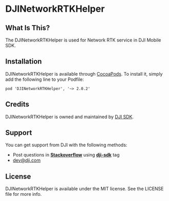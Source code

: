 # DJINetworkRTKHelper

## What Is This?

The DJINetworkRTKHelper is used for Network RTK service in DJI Mobile SDK.

## Installation

DJINetworkRTKHelper is available through [CocoaPods](http://cocoapods.org). To install it, simply add the following line to your Podfile:

```
pod 'DJINetworkRTKHelper', '~> 2.0.2'
```

## Credits

DJINetworkRTKHelper is owned and maintained by [DJI SDK](https://developer.dji.com).

## Support

You can get support from DJI with the following methods:

- Post questions in [**Stackoverflow**](http://stackoverflow.com) using [**dji-sdk**](http://stackoverflow.com/questions/tagged/dji-sdk) tag
- dev@dji.com

## License

DJINetworkRTKHelper is available under the MIT license. See the LICENSE file for more info.
